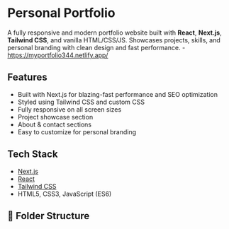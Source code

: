 # Personal Portfolio

A fully responsive and modern portfolio website built with **React**, **Next.js**, **Tailwind CSS**, and vanilla HTML/CSS/JS. Showcases projects, skills, and personal branding with clean design and fast performance. - https://myportfolio344.netlify.app/

## Features

-  Built with Next.js for blazing-fast performance and SEO optimization
-  Styled using Tailwind CSS and custom CSS
-  Fully responsive on all screen sizes
-  Project showcase section
-  About & contact sections
-  Easy to customize for personal branding

## Tech Stack

- [Next.js](https://nextjs.org/)
- [React](https://reactjs.org/)
- [Tailwind CSS](https://tailwindcss.com/)
- HTML5, CSS3, JavaScript (ES6)

## 📂 Folder Structure

